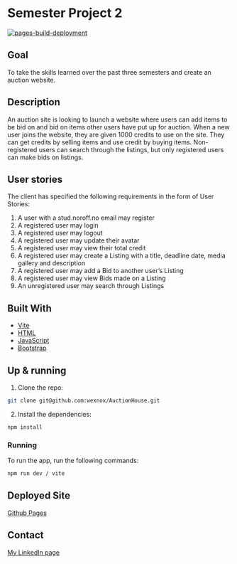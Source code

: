 # Semester Project 2
[![pages-build-deployment](https://github.com/wexnox/AuctionHouse/actions/workflows/pages/pages-build-deployment/badge.svg)](https://github.com/wexnox/AuctionHouse/actions/workflows/pages/pages-build-deployment)

## Goal

To take the skills learned over the past three semesters and create an auction website.

## Description

An auction site is looking to launch a website where users can add items to be bid on and bid on items other users have
put up for auction.
When a new user joins the website, they are given 1000 credits to use on the site. They can get credits by selling items
and use credit by buying items. Non-registered users can search through the listings, but only registered users can make
bids on listings.

## User stories

The client has specified the following requirements in the form of User Stories:

1. A user with a stud.noroff.no email may register
2. A registered user may login
3. A registered user may logout
4. A registered user may update their avatar
5. A registered user may view their total credit
6. A registered user may create a Listing with a title, deadline date, media gallery and description
7. A registered user may add a Bid to another user’s Listing
8. A registered user may view Bids made on a Listing
9. An unregistered user may search through Listings

## Built With

* [Vite](https://vitejs.dev)
* [HTML](https://en.wikipedia.org/wiki/HTML)
* [JavaScript](https://developer.mozilla.org/en-US/docs/Web/JavaScript)
* [Bootstrap](hhttps://getbootstrap.com/)

## Up & running

1. Clone the repo:

```bash
git clone git@github.com:wexnox/AuctionHouse.git
```

2. Install the dependencies:

```
npm install
```

### Running

To run the app, run the following commands:

```bash
npm run dev / vite
```

## Deployed Site

[Github Pages](@)

## Contact

[My LinkedIn page](www.linkedin.com)

